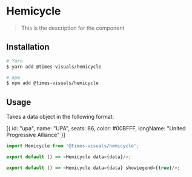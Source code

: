 # Hemicycle

> This is the description for the component

## Installation

```bash
# Yarn
$ yarn add @times-visuals/hemicycle

# npm
$ npm add @times-visuals/hemicycle
```

## Usage

Takes a data object in the following format:

[{
id: "upa",
name: "UPA",
seats: 66,
color: #00BFFF,
longName: "United Progressive Alliance"
}]

```js
import Hemicycle from '@times-visuals/hemicycle';

export default () => <Hemicycle data={data}/>;

export default () => <Hemicycle data={data} showLegend={true}/>;
```
